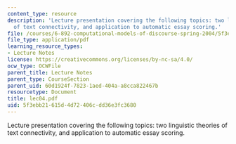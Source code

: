 ```yaml
---
content_type: resource
description: 'Lecture presentation covering the following topics: two linguistic theories
  of text connectivity, and application to automatic essay scoring.'
file: /courses/6-892-computational-models-of-discourse-spring-2004/5f3ebb21615d4d72406cdd36e3fc3680_lec04.pdf
file_type: application/pdf
learning_resource_types:
- Lecture Notes
license: https://creativecommons.org/licenses/by-nc-sa/4.0/
ocw_type: OCWFile
parent_title: Lecture Notes
parent_type: CourseSection
parent_uid: 60d1924f-7823-1aed-404a-a8cca822467b
resourcetype: Document
title: lec04.pdf
uid: 5f3ebb21-615d-4d72-406c-dd36e3fc3680
---
```

Lecture presentation covering the following topics: two linguistic theories of text connectivity, and application to automatic essay scoring.
